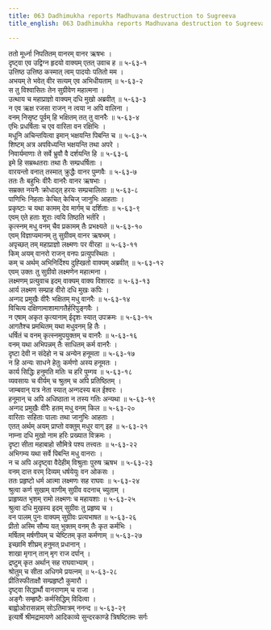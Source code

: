 ```yaml
---
title: 063 Dadhimukha reports Madhuvana destruction to Sugreeva
title_english: 063 Dadhimukha reports Madhuvana destruction to Sugreeva

---
```

ततो मूर्ध्ना निपतितम् वानरम् वानर ऋषभः ।  
दृष्ट्वा एव उद्विग्न हृदयो वाक्यम् एतत् उवाच ह ॥ ५-६३-१  
उत्तिष्ठ उत्तिष्ठ कस्मात् त्वम् पादयोः पतितो मम ।  
अभयम् ते भवेत् वीर सत्यम् एव अभिधीयताम् ॥ ५-६३-२  
स तु विश्वासितः तेन सुग्रीवेण महात्मना ।  
उत्थाय च महाप्राज्ञो वाक्यम् दधि मुखो अब्रवीत् ॥ ५-६३-३  
न एव ऋक्ष रजसा राजन् न त्वया न अपि वालिना ।  
वनम् निसृष्ट पूर्वम् हि भक्षितम् तत् तु वानरैः ॥ ५-६३-४  
एभिः प्रधर्षिताः च एव वारिता वन रक्षिभिः ।  
मधूनि अचिन्तयित्वा इमान् भक्षयन्ति पिबन्ति च ॥ ५-६३-५  
शिष्टम् अत्र अपविध्यन्ति भक्षयन्ति तथा अपरे ।  
निवार्यमाणाः ते सर्वे भ्रुवौ वै दर्शयन्ति हि ॥ ५-६३-६  
इमे हि सम्रब्धतराः तथा तैः सम्प्रधर्षिताः ।  
वारयन्तो वनात् तस्मात् क्रुद्धैः वानर पुम्गवैः ॥ ५-६३-७  
ततः तैः बहुभिः वीरैः वानरैः वानर ऋषभाः ।  
सम्रक्त नयनैः क्रोधाद्त् हरयः सम्प्रचालिताः ॥ ५-६३-८  
पाणिभिः निहताः केचित् केचिज् जानुभिः आहताः ।  
प्रकृष्टाः च यथा कामम् देव मार्गम् च दर्शिताः ॥ ५-६३-९  
एवम् एते हताः शूराः त्वयि तिष्ठति भर्तरि ।  
कृत्स्नम् मधु वनम् चैव प्रकामम् तैः प्रभक्ष्यते ॥ ५-६३-१०  
एवम् विज्ञाप्यमानम् तु सुग्रीवम् वानर ऋषभम् ।  
अपृच्छत् तम् महाप्राज्ञो लक्ष्मणः पर वीरहा ॥ ५-६३-११  
किम् अयम् वानरो राजन् वनपः प्रत्युपस्थितः ।  
कम् च अर्थम् अभिनिर्दिश्य दुह्खितो वाक्यम् अब्रवीत् ॥ ५-६३-१२  
एवम् उक्तः तु सुग्रीवो लक्ष्मणेन महात्मना ।  
लक्ष्मणम् प्रत्युवाच इदम् वाक्यम् वाक्य विशारदः ॥ ५-६३-१३  
आर्य लक्ष्मण सम्प्राह वीरो दधि मुखः कपिः ।  
अन्गद प्रमुखैः वीरैः भक्षितम् मधु वानरैः ॥ ५-६३-१४  
विचित्य दक्षिणामाशामागतैर्हरिपुङ्गवैः ।  
न एषाम् अकृत कृत्यानाम् ईदृशः स्यात् उपक्रमः ॥ ५-६३-१५  
आगतैश्च प्रमथितम् यथा मधुवनम् हि तैः ।  
धर्षितं च वनम् कृत्स्नमुपयुक्तम् च वानरैः ॥ ५-६३-१६  
वनम् यथा अभिपन्नम् तैः साधितम् कर्म वानरैः ।  
दृष्टा देवी न संदेहो न च अन्येन हनूमता ॥ ५-६३-१७  
न हि अन्यः साधने हेतुः कर्मणो अस्य हनूमतः ।  
कार्य सिद्धिः हनुमति मतिः च हरि पुम्गव ॥ ५-६३-१८  
व्यवसायः च वीर्यम् च श्रुतम् च अपि प्रतिष्ठितम् ।  
जाम्बवान् यत्र नेता स्यात् अन्गदस्य बल ईश्वरः ।  
हनूमान् च अपि अधिष्ठाता न तस्य गतिः अन्यथा ॥ ५-६३-१९  
अन्गद प्रमुखैः वीरैः हतम् मधु वनम् किल ॥ ५-६३-२०  
वारिताः सहिताः पालाः तथा जानुभिः आहताः ।  
एतत् अर्थम् अयम् प्राप्तो वक्तुम् मधुर वाग् इह ॥ ५-६३-२१  
नाम्ना दधि मुखो नाम हरिः प्रख्यात विक्रमः ।  
दृष्टा सीता महाबाहो सौमित्रे पश्य तत्त्वतः ॥ ५-६३-२२  
अभिगम्य यथा सर्वे पिबन्ति मधु वानराः ।  
न च अपि अदृष्ट्वा वैदेहीम् विश्रुताः पुरुष ऋषभ ॥ ५-६३-२३  
वनम् दात्त वरम् दिव्यम् धर्षयेयुः वन ओकसः ।  
ततः प्रहृष्टो धर्म आत्मा लक्ष्मणः सह राघवः ॥ ५-६३-२४  
श्रुत्वा कर्ण सुखाम् वाणीम् सुग्रीव वदनाच् च्युताम् ।  
प्राहृष्यत भृशम् रामो लक्ष्मणः च महायशाः ॥ ५-६३-२५  
श्रुत्वा दधि मुखस्य इदम् सुग्रीवः तु प्रहृष्य च ।  
वन पालम् पुनः वाक्यम् सुग्रीवः प्रत्यभाषत ॥ ५-६३-२६  
प्रीतो अस्मि सौम्य यत् भुक्तम् वनम् तैः कृत कर्मभिः ।  
मर्षितम् मर्षणीयम् च चेष्टितम् कृत कर्मणाम् ॥ ५-६३-२७  
इच्छामि शीघ्रम् हनुमत् प्रधानान् ।  
शाखा मृगान् तान् मृग राज दर्पान् ।  
द्रष्टुम् कृत अर्थान् सह राघवाभ्याम् ।  
श्रोतुम् च सीता अधिगमे प्रयत्नम् ॥ ५-६३-२८  
प्रीतिस्फीताक्षौ सम्प्रहृष्टौ कुमारौ ।  
दृष्ट्वा सिद्धार्थौ वानराणाम् च राजा ।  
अङ्गैः सम्हृष्टैः कर्मसिद्धिम् विदित्वा ।  
बाह्वोओरासन्नाम् सोऽतिमात्रम् ननन्द ॥ ५-६३-२९  
इत्यार्षे श्रीमद्रामायणे आदिकाव्ये सुन्दरकाण्डे त्रिषष्टितमः सर्गः